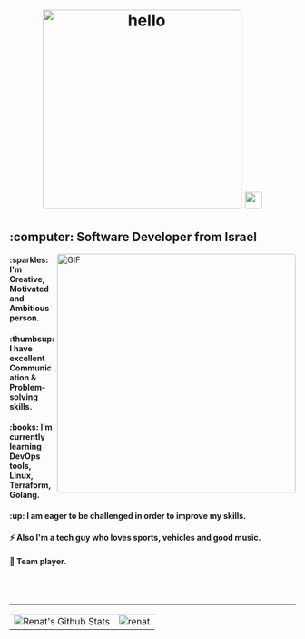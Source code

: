 <h1 align="center">
  <img src="https://img.shields.io/badge/Hi there, I'm Renat-4169E1.svg?&logoColor=white" alt="hello" width="350"/>
  <img src="https://raw.githubusercontent.com/MartinHeinz/MartinHeinz/master/wave.gif" width="30px">
</h1>
<h2 align="left">:computer: Software Developer from Israel</h2>
<img style="border-radius: 0.25rem" align="right" alt="GIF" src="https://github.com/abhisheknaiidu/abhisheknaiidu/blob/master/code.gif?raw=true" width="420"/>
<h4 align="left">:sparkles: I'm Creative, Motivated and Ambitious person.</h4>
<h4 align="left">:thumbsup: I have excellent Communication & Problem-solving skills.</h4>
<h4 align="left">:books: I’m currently learning DevOps tools, Linux, Terraform, Golang.</h4>
<h4 align="left">:up: I am eager to be challenged in order to improve my skills.</h4>
<h4 align="left">⚡ Also I'm a tech guy who loves sports, vehicles and good music.</h4>
<h4 align="left">🏀 Team player.</h4></br></br>

---

<table style="width:100%" align="center">
    <tr>
        <td>
            <img alt="Renat's Github Stats" src="https://github-readme-stats.vercel.app/api?username=renatts&&show_icons=true&title_color=ffffff&icon_color=4169e1&text_color=ffffff&bg_color=0D1117&border_color=0D1117"/>
        </td>
        <td>
            <img src="https://github-readme-stats.vercel.app/api/top-langs?username=renatts&show_icons=true&title_color=ffffff&icon_color=808080&text_color=808080&bg_color=0D1117&locale=en&layout=compact&langs_count=8&border_color=0D1117" alt="renat" />
        </td>
    </tr>
</table>
